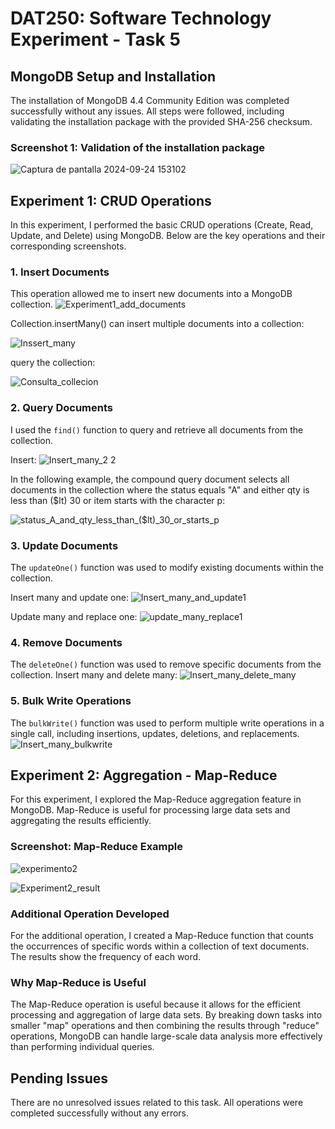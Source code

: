 # DAT250: Software Technology Experiment - Task 5

## MongoDB Setup and Installation

The installation of MongoDB 4.4 Community Edition was completed successfully without any issues. All steps were followed, including validating the installation package with the provided SHA-256 checksum.

### Screenshot 1: Validation of the installation package

![Captura de pantalla 2024-09-24 153102](https://github.com/user-attachments/assets/bf89e2ec-ce45-42ab-8e1a-3296373cf37a)

## Experiment 1: CRUD Operations

In this experiment, I performed the basic CRUD operations (Create, Read, Update, and Delete) using MongoDB. Below are the key operations and their corresponding screenshots.

### 1. Insert Documents
This operation allowed me to insert new documents into a MongoDB collection.
![Experiment1_add_documents](https://github.com/user-attachments/assets/fb8990f9-47d8-4613-95a6-214589589ba7)

Collection.insertMany() can insert multiple documents into a collection:

![Inssert_many](https://github.com/user-attachments/assets/0356d34c-b8f1-424a-9ca5-50d42108158c)

query the collection:

![Consulta_collecion](https://github.com/user-attachments/assets/9c63da17-b097-472a-b72a-f369f859438d)


### 2. Query Documents
I used the `find()` function to query and retrieve all documents from the collection.

Insert:
![Insert_many_2 2](https://github.com/user-attachments/assets/fae7dd73-e641-43ee-b940-8d42348ca85d)

In the following example, the compound query document selects all documents in the collection where the status equals "A" and either qty is less than ($lt) 30 or item starts with the character p:

![status_A_and_qty_less_than_($lt)_30_or_starts_p](https://github.com/user-attachments/assets/9edcce2a-6a40-409a-b416-dbf197638443)


### 3. Update Documents
The `updateOne()` function was used to modify existing documents within the collection.

Insert many and update one:
![Insert_many_and_update1](https://github.com/user-attachments/assets/252b7ddf-572a-49f0-b82c-77b97bd95c0e)

Update many and replace one:
![update_many_replace1](https://github.com/user-attachments/assets/8c905bf5-ddbe-4215-b8ef-bed68798519d)

### 4. Remove Documents
The `deleteOne()` function was used to remove specific documents from the collection.
Insert many and delete many:
![Insert_many_delete_many](https://github.com/user-attachments/assets/4eec20ff-dca8-4c22-a34a-5d8339d37106)

### 5. Bulk Write Operations
The `bulkWrite()` function was used to perform multiple write operations in a single call, including insertions, updates, deletions, and replacements.
![Insert_many_bulkwrite](https://github.com/user-attachments/assets/0fd1d273-7c3c-497d-a17d-d8d45fc99025)


## Experiment 2: Aggregation - Map-Reduce

For this experiment, I explored the Map-Reduce aggregation feature in MongoDB. Map-Reduce is useful for processing large data sets and aggregating the results efficiently.

### Screenshot: Map-Reduce Example
![experimento2](https://github.com/user-attachments/assets/3a70d5dc-e8e9-423e-bb60-99a96ed36e23)

![Experiment2_result](https://github.com/user-attachments/assets/d1ae3cab-b11a-41c1-ad6f-23624164d44d)

### Additional Operation Developed
For the additional operation, I created a Map-Reduce function that counts the occurrences of specific words within a collection of text documents. The results show the frequency of each word.

### Why Map-Reduce is Useful
The Map-Reduce operation is useful because it allows for the efficient processing and aggregation of large data sets. By breaking down tasks into smaller "map" operations and then combining the results through "reduce" operations, MongoDB can handle large-scale data analysis more effectively than performing individual queries.

## Pending Issues

There are no unresolved issues related to this task. All operations were completed successfully without any errors.


